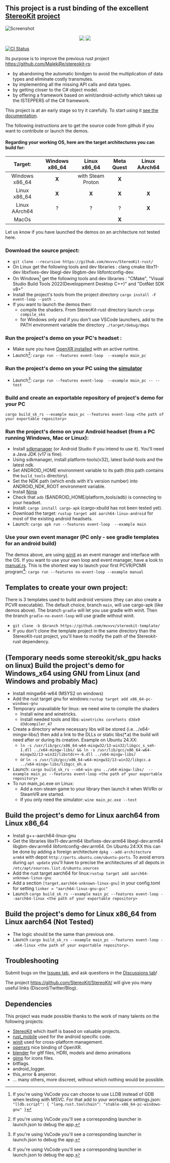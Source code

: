 ## This project is a rust binding of the excellent [StereoKit](https://StereoKit.net) [project](https://github.com/StereoKit/StereoKit/)

![Screenshot](/StereoKit-rust.png)

<p align="center">
    <a href="https://github.com/mvvvv/StereoKit-rust/branches"><img src="https://img.shields.io/github/last-commit/mvvvv/StereoKit-rust/master" /></a>
    <a href="https://tldrlegal.com/license/mit-license"><img src="https://img.shields.io/github/license/mvvvv/StereoKit-rust" /></a>
</p>

[![CI Status](https://github.com/mvvvv/StereoKit-rust/actions/workflows/rust.yml/badge.svg)](https://github.com/mvvvv/StereoKit-rust/actions)

Its purpose is to improve the previous rust project <https://github.com/MalekiRe/stereokit-rs>:
- by abandoning the automatic bindgen to avoid the multiplication of data types and eliminate costly transmutes.
- by implementing all the missing API calls and data types.
- by getting closer to the C# object model.
- by offering a framework based on winit/android-activity which takes up the ISTEPPERS of the C# framework.


This project is at an early stage so try it carefully. To start using it [see the documentation](https://docs.rs/stereokit-rust/latest/stereokit_rust/).

The following instructions are to get the source code from github if you want to contribute or launch the demos.

#### Regarding your working OS, here are the target architectures you can build for:

| Target: | Windows x86_64| Linux x86_64       | Meta Quest |  Linux AArch64     | 
|:-------:|:-------------:|:------------------:|:----------:|:------------------:|
| Windows x86_64 | **X**  | with Steam Proton  |     **X**  |  |
| Linux  x86_64  | **X**  |            **X**   |     **X**  |  **X**             |
| Linux  AArch64 |  ?     |         ?          |       ?    |  **X**             |
| MacOs          |        |                    |     **X**  |  |  
Let us know if you have launched the demos on an architecture not tested here.


### Download the source project:
* `git clone --recursive https://github.com/mvvvv/StereoKit-rust/`
* On Linux get the following tools and dev libraries : clang cmake libx11-dev libxfixes-dev libegl-dev libgbm-dev libfontconfig-dev.
* On Windows[^2] get the following tools and dev libraries : "CMake", "Visual Studio Build Tools 2022(Developpment Desktop C++)" and "DotNet SDK v8+" 
* Install the project's tools from the project directory `cargo install -F event-loop --path .`
* If you want to launch the demos then: 
  - compile the shaders. From StereoKit-rust directory launch `cargo compile_sks` 
  - for Windows only and if you don't use VSCode launchers, add to the PATH environment variable the directory `./target/debug/deps`

### Run the project's demo on your PC's headset :
* Make sure you have [OpenXR installed](https://www.khronos.org/openxr/) with an active runtine.
* Launch[^1]: `cargo run --features event-loop  --example main_pc`

### Run the project's demo on your PC using the [simulator](https://stereokit.net/Pages/Guides/Using-The-Simulator.html) 
* Launch[^1]: `cargo run --features event-loop  --example main_pc -- --test`

### Build and create an exportable repository of project's demo for your PC
`cargo build_sk_rs --example main_pc --features event-loop <the path of your exportable repository>`

### Run the project's demo on your Android headset (from a PC running Windows, Mac or Linux):
* Install [sdkmanager](https://developer.android.com/studio/command-line/sdkmanager)  (or Android Studio if you intend to use it). You'll need a Java JDK (v17 is fine).
* Using sdkmanager, install platform-tools(v32), latest build-tools and the latest ndk. 
* Set ANDROID_HOME environment variable to its path (this path contains the `build_tools` directory). 
* Set the NDK path (which ends with it's version number) into ANDROID_NDK_ROOT environment variable.
* Install [Ninja](https://ninja-build.org/) 
* Check that `adb` ($ANDROID_HOME/platform_tools/adb) is connecting to your headset.
* Install: `cargo install cargo-apk` (cargo-xbuild has not been tested yet).
* Download the target: `rustup target add aarch64-linux-android` for most of the existing android headsets.
* Launch: `cargo apk run --features event-loop  --example main`

### Use your own event manager (PC only - see gradle templates for an android build)
The demos above, are using [winit](https://github.com/rust-windowing/winit) as an event manager and interface with the OS. If you want to use your own loop and event manager, have a look to [manual.rs](https://github.com/mvvvv/StereoKit-rust/blob/master/examples/manual.rs).
This is the shortest way to launch your first PCVR/PCMR program[^1]: `cargo run --features no-event-loop --example manual`


## Templates to create your own project:
There is 3 templates used to build android versions (they can also create a PCVR executable). The default choice, branch `main`, will use cargo-apk (like demos above). The branch `gradle` will let you use gradle with winit. Then the branch `gradle-no-event-loop` will use gradle without winit.
* `git clone -b $branch https://github.com/mvvvv/stereokit-template/`
* If you don't clone the template project in the same directory than the StereoKit-rust project, you'll have to modify the path of the Stereokit-rust dependency.


## (Temporary needs some stereokit/sk_gpu hacks on linux) Build the project's demo for Windows_x64 using GNU from Linux (and Windows and probably Mac)
* Install mingw64-w64 (MSYS2 on windows)
* Add the rust target gnu for windows:`rustup target add x86_64-pc-windows-gnu`
* Temporary unavailable for linux: we need wine to compile the shaders
  - Install wine and winetricks.
  - Install needed tools and libs: `winetricks corefonts d3dx9 d3dcompiler_47`
* Create a directory where necessary libs will be stored (i.e. ../x64-mingw-libs/) then add a link to the DLLs or static libs(*.a) the build will need after or during its creation. Example on Ubuntu 24.XX:
  - `ln -s /usr/lib/gcc/x86_64-w64-mingw32/13-win32/libgcc_s_seh-1.dll ../x64-mingw-libs/ && ln -s /usr/lib/gcc/x86_64-w64-mingw32/13-win32/libstdc++-6.dll ../x64-mingw-libs/`
  - or `ln -s /usr/lib/gcc/x86_64-w64-mingw32/13-win32/libgcc.a ../x64-mingw-libs/libgcc_eh.a`
* Launch: `cargo build_sk_rs --x64-win-gnu ../x64-mingw-libs/  --example main_pc --features event-loop <the path of your exportable repository>`
* To run main_pc.exe on Linux:
  - Add a non-steam game to your library then launch it when WiVRn or SteamVR are started.
  - If you only need the simulator: `wine main_pc.exe --test`

## Build the project's demo for Linux aarch64 from Linux x86_64
* Install g++-aarch64-linux-gnu
* Get the libraries libx11-dev:arm64 libxfixes-dev:arm64 libegl-dev:arm64 libgbm-dev:arm64 libfontconfig-dev:arm64. On Ubuntu 24:XX this can be done by adding a foreign architecture `dpkg --add-architecture arm64` with depot `http://ports.ubuntu.com/ubuntu-ports`. To avoid errors during `apt update` you'll have to precise the architectures of all depots in `/etc/apt/sources.list.d/ubuntu.sources`
* Add the rust target aarch64 for linux:`rustup target add aarch64-unknown-linux-gnu`
* Add a section `[target.aarch64-unknown-linux-gnu]` in your config.toml for setting `linker = "aarch64-linux-gnu-gcc"`
* Launch `cargo build_sk_rs --example main_pc --features event-loop --aarch64-linux <the path of your exportable repository>`

## Build the project's demo for Linux x86_64 from Linux aarch64 (Not Tested)
* The logic should be the same than previous one.
* Launch `cargo build_sk_rs --example main_pc --features event-loop --x64-linux <the path of your exportable repository>`.

## Troubleshooting
Submit bugs on the [Issues tab](https://github.com/mvvvv/StereoKit-rust/issues), and ask questions in the [Discussions tab](https://github.com/mvvvv/StereoKit-rust/discussions)!

The project <https://github.com/StereoKit/StereoKit/> will give you many useful links (Discord/Twitter/Blog).


## Dependencies

This project was made possible thanks to the work of many talents on the following projects:
* [StereoKit](https://github.com/StereoKit/StereoKit/tree/cb6717aa8bc853e039bf3e0751cf4bff24c94910?tab=readme-ov-file#dependencies) which itself is based on valuable projects.
* [rust_mobile](https://github.com/rust-mobile) used for the android specific code.
* [winit](https://github.com/rust-windowing/winit) used for cross-platform management. 
* [openxrs](https://github.com/Ralith/openxrs) nice binding of OpenXR.
* [blender](https://www.blender.org/) for gltf files, HDRI, models and demo animations
* [gimp](https://www.gimp.org/) for icons files.
* bitflags.
* android_logger.
* this_error & anyerror.
* ... many others, more discreet, without which nothing would be possible.

[^1]: If you're using VsCode you'll see a corresponding launcher in launch.json to debug the app.

[^2]: If you're using VsCode you can choose to use LLDB instead of GDB when testing with MSVC. For that add to your workspace settings.json:
      ```"lldb.script": { "lang.rust.toolchain": "stable-x86_64-pc-windows-gnu" }```